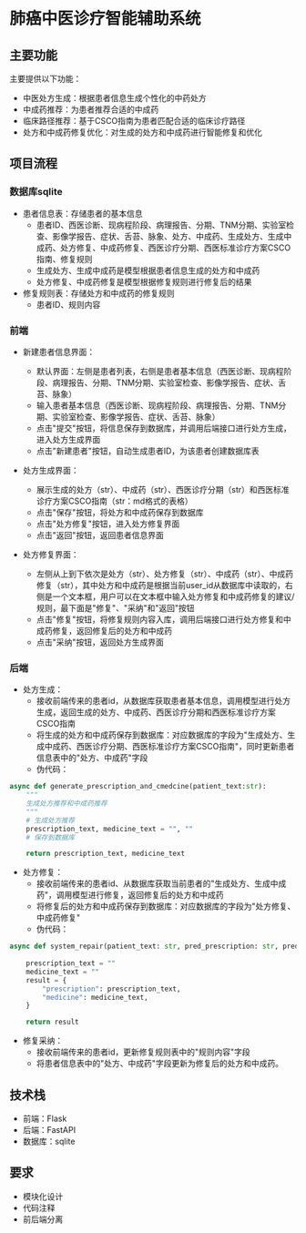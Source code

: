# 肺癌中医诊疗智能辅助系统

## 主要功能
主要提供以下功能：

- 中医处方生成：根据患者信息生成个性化的中药处方
- 中成药推荐：为患者推荐合适的中成药
- 临床路径推荐：基于CSCO指南为患者匹配合适的临床诊疗路径
- 处方和中成药修复优化：对生成的处方和中成药进行智能修复和优化

## 项目流程

### 数据库sqlite
- 患者信息表：存储患者的基本信息
  - 患者ID、西医诊断、现病程阶段、病理报告、分期、TNM分期、实验室检查、影像学报告、症状、舌苔、脉象、处方、中成药、生成处方、生成中成药、处方修复、中成药修复、西医诊疗分期、西医标准诊疗方案CSCO指南、修复规则
  - 生成处方、生成中成药是模型根据患者信息生成的处方和中成药
  - 处方修复、中成药修复是模型根据修复规则进行修复后的结果
- 修复规则表：存储处方和中成药的修复规则
  - 患者ID、规则内容

### 前端

- 新建患者信息界面：
  - 默认界面：左侧是患者列表，右侧是患者基本信息（西医诊断、现病程阶段、病理报告、分期、TNM分期、实验室检查、影像学报告、症状、舌苔、脉象）
  - 输入患者基本信息（西医诊断、现病程阶段、病理报告、分期、TNM分期、实验室检查、影像学报告、症状、舌苔、脉象）
  - 点击"提交"按钮，将信息保存到数据库，并调用后端接口进行处方生成，进入处方生成界面
  - 点击"新建患者"按钮，自动生成患者ID，为该患者创建数据库表

- 处方生成界面：
  - 展示生成的处方（str）、中成药（str）、西医诊疗分期（str）和西医标准诊疗方案CSCO指南（str：md格式的表格）
  - 点击"保存"按钮，将处方和中成药保存到数据库
  - 点击"处方修复"按钮，进入处方修复界面
  - 点击"返回"按钮，返回患者信息界面

- 处方修复界面：
  - 左侧从上到下依次是处方（str）、处方修复（str）、中成药（str）、中成药修复（str），其中处方和中成药是根据当前user_id从数据库中读取的，右侧是一个文本框，用户可以在文本框中输入处方修复和中成药修复的建议/规则，最下面是"修复"、"采纳"和"返回"按钮
  - 点击"修复"按钮，将修复规则内容入库，调用后端接口进行处方修复和中成药修复，返回修复后的处方和中成药
  - 点击"采纳"按钮，返回处方生成界面


### 后端

- 处方生成：
  - 接收前端传来的患者id，从数据库获取患者基本信息，调用模型进行处方生成，返回生成的处方、中成药、西医诊疗分期和西医标准诊疗方案CSCO指南
  - 将生成的处方和中成药保存到数据库：对应数据库的字段为"生成处方、生成中成药、西医诊疗分期、西医标准诊疗方案CSCO指南"，同时更新患者信息表中的"处方、中成药"字段
  - 伪代码：
```python
async def generate_prescription_and_cmedcine(patient_text:str):
    """
    生成处方推荐和中成药推荐
    """
    # 生成处方推荐    
    prescription_text, medicine_text = "", ""
    # 保存到数据库

    return prescription_text, medicine_text
```

- 处方修复：
  - 接收前端传来的患者id、从数据库获取当前患者的"生成处方、生成中成药"，调用模型进行修复，返回修复后的处方和中成药
  - 将修复后的处方和中成药保存到数据库：对应数据库的字段为"处方修复、中成药修复"
  - 伪代码：
```python
async def system_repair(patient_text: str, pred_prescription: str, pred_medicine: str, rules_text: str=None):
    
    prescription_text = ""
    medicine_text = ""
    result = {
        "prescription": prescription_text,
        "medicine": medicine_text,
    }

    return result

```

- 修复采纳：
  - 接收前端传来的患者id，更新修复规则表中的"规则内容"字段
  - 将患者信息表中的"处方、中成药"字段更新为修复后的处方和中成药。

## 技术栈
- 前端：Flask
- 后端：FastAPI
- 数据库：sqlite

## 要求
- 模块化设计
- 代码注释
- 前后端分离